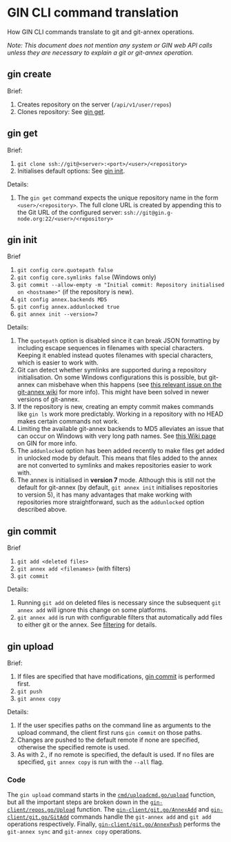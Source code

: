 # GIN CLI command translation

How GIN CLI commands translate to git and git-annex operations.

*Note: This document does not mention any system or GIN web API calls unless they are necessary to explain a git or git-annex operation.*

## gin create

Brief:
1. Creates repository on the server (`/api/v1/user/repos`)
2. Clones repository: See [gin get](#gin-get).

## gin get

Brief:
1. `git clone ssh://git@<server>:<port>/<user>/<repository>`
2. Initialises default options: See [gin init](#gin-init).

Details:
1. The `gin get` command expects the unique repository name in the form `<user>/<repository>`.  The full clone URL is created by appending this to the Git URL of the configured server: `ssh://git@gin.g-node.org:22/<user>/<repository>`

## gin init

Brief
1. `git config core.quotepath false`
2. `git config core.symlinks false` (Windows only)
3. `git commit --allow-empty -m "Initial commit: Repository initialised on <hostname>"` (if the repository is new).
4. `git config annex.backends MD5`
5. `git config annex.addunlocked true`
6. `git annex init --version=7`

Details:
1. The `quotepath` option is disabled since it can break JSON formatting by including escape sequences in filenames with special characters.  Keeping it enabled instead quotes filenames with special characters, which is easier to work with.
2. Git can detect whether symlinks are supported during a repository initialisation.  On some Windows configurations this is possible, but git-annex can misbehave when this happens (see [this relevant issue on the git-annex wiki](https://git-annex.branchable.com/bugs/Symlink_support_on_Windows_10_Creators_Update_with_Developer_Mode/) for more info).  This might have been solved in newer versions of git-annex.
3. If the repository is new, creating an empty commit makes commands like `gin ls` work more predictably.  Working in a repository with no HEAD makes certain commands not work.
4. Limiting the available git-annex backends to MD5 alleviates an issue that can occur on Windows with very long path names.  See [this Wiki page](https://gin.g-node.org/G-Node/Info/wiki/SomeNotesOnGitAnnex) on GIN for more info.
5. The `addunlocked` option has been added recently to make files get added in unlocked mode by default.  This means that files added to the annex are not converted to symlinks and makes repositories easier to work with.
6. The annex is initialised in **version 7** mode.  Although this is still not the default for git-annex (by default, `git annex init` initialises repositories to version 5), it has many advantages that make working with repositories more straightforward, such as the `addunlocked` option described above.

## gin commit

Brief
1. `git add <deleted files>`
2. `git annex add <filenames>` (with filters)
3. `git commit`

Details:
1. Running `git add` on deleted files is necessary since the subsequent `git annex add` will ignore this change on some platforms.
2. `git annex add` is run with configurable filters that automatically add files to either git or the annex.  See [filtering](filtering.md) for details.

## gin upload

Brief:
1. If files are specified that have modifications, [gin commit](#gin-commit) is performed first.
2. `git push`
3. `git annex copy`

Details:
1. If the user specifies paths on the command line as arguments to the upload command, the client first runs `gin commit` on those paths.
2. Changes are pushed to the default remote if none are specified, otherwise the specified remote is used.
3. As with 2., if no remote is specified, the default is used.  If no files are specified, `git annex copy` is run with the `--all` flag.

### Code

The `gin upload` command starts in the [`cmd/uploadcmd.go/upload`][uploadcmd.go] function, but all the important steps are broken down in the [`gin-client/repos.go/Upload`][repos.go] function.
The [`gin-client/git.go/AnnexAdd`][git.go] and [`gin-client/git.go/GitAdd`][git.go] commands handle the `git-annex add` and `git add` operations respectively.
Finally, [`gin-client/git.go/AnnexPush`][git.go] performs the `git-annex sync` and `git-annex copy` operations.

[uploadcmd.go]: ../cmd/uploadcmd.go
[repos.go]: ../gin-client/repos.go
[git.go]: ../gin-client/git.go
